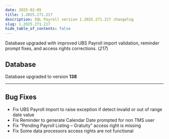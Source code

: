 ```yaml
---
date: 2025-02-05
title: 1.2025.271.217
description: SQL Payroll version 1.2025.271.217 changelog
slug: 1.2025.271.217
hide_table_of_contents: false
---
```


Database upgraded with improved UBS Payroll import validation, reminder prompt fixes, and access rights corrections. (*217*)

<!-- truncate -->

## Database

Database upgraded to version **138**

---

## Bug Fixes

- Fix UBS Payroll import to raise exception if detect invalid or out of range date value
- Fix Reminder to generate Calendar Date prompted for non TMS user
- Fix “Pending Payroll Listing – Gratuity” access right is missing
- Fix Some data processors access rights are not functional
